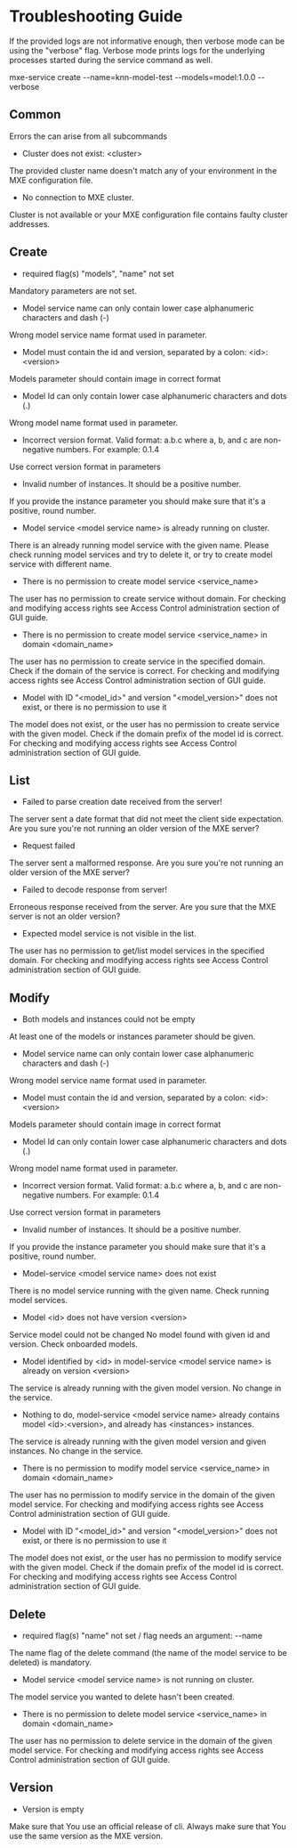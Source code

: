 # Troubleshooting Guide

If the provided logs are not informative enough, then verbose mode can be
using the "verbose" flag. Verbose mode prints logs for the underlying
processes started during the service command as well.

mxe-service create --name=knn-model-test --models=model:1.0.0 --verbose

## Common

Errors the can arise from all subcommands

- Cluster does not exist: \<cluster\>

The provided cluster name doesn't match any of your environment in the
MXE configuration file.

- No connection to MXE cluster.

Cluster is not available or your MXE configuration file contains faulty cluster addresses.

## Create

- required flag(s) "models", "name" not set

Mandatory parameters are not set.

- Model service name can only contain lower case alphanumeric characters
 and dash (-)

Wrong model service name format used in parameter.

- Model must contain the id and version, separated by a colon: \<id\>:\<version\>

Models parameter should contain image in correct format

- Model Id can only contain lower case alphanumeric characters and dots (.)

Wrong model name format used in parameter.

- Incorrect version format.
  Valid format: a.b.c where a, b, and c are non-negative numbers. For example: 0.1.4

Use correct version format in parameters

- Invalid number of instances. It should be a positive number.

If you provide the instance parameter you should make sure that it's a
positive, round number.

- Model service \<model service name\> is already running on cluster.

There is an already running model service with the given name.
Please check running model services and try to delete it,
or try to create model service with different name.

- There is no permission to create model service \<service_name>

The user has no permission to create service without domain.
For checking and modifying access rights see
Access Control administration section of GUI guide.

- There is no permission to create model service \<service_name> in domain \<domain_name>

The user has no permission to create service in the specified domain.
Check if the domain of the service is correct.
For checking and modifying access rights see
Access Control administration section of GUI guide.

- Model with ID "\<model_id>" and version "<model_version>" does not exist,
 or there is no permission to use it

The model does not exist,
or the user has no permission to create service with the given model.
Check if the domain prefix of the model id is correct.
For checking and modifying access rights see
Access Control administration section of GUI guide.

## List

- Failed to parse creation date received from the server!

The server sent a date format that did not meet the client side expectation.
Are you sure you're not running an older version of the MXE server?

- Request failed

The server sent a malformed response.
Are you sure you're not running an older version of the MXE server?

- Failed to decode response from server!

Erroneous response received from the server. Are you sure that the MXE server
is not an older version?

- Expected model service is not visible in the list.

The user has no permission to get/list model services in the specified domain.
For checking and modifying access rights see
Access Control administration section of GUI guide.

## Modify

- Both models and instances could not be empty

At least one of the models or instances parameter should be given.

- Model service name can only contain lower case alphanumeric characters
 and dash (-)

Wrong model service name format used in parameter.

- Model must contain the id and version, separated by a colon: \<id\>:\<version\>

Models parameter should contain image in correct format

- Model Id can only contain lower case alphanumeric characters and dots (.)

Wrong model name format used in parameter.

- Incorrect version format.
  Valid format: a.b.c where a, b, and c are non-negative numbers. For example: 0.1.4

Use correct version format in parameters

- Invalid number of instances. It should be a positive number.

If you provide the instance parameter you should make sure that it's a
positive, round number.

- Model-service \<model service name\> does not exist

There is no model service running with the given name.
Check running model services.

- Model \<id\> does not have version \<version\>

Service model could not be changed No model found with given id and version.
Check onboarded models.

- Model identified by \<id\> in model-service \<model service name\>
 is already on version \<version\>

The service is already running with the given model version. No change in the service.

- Nothing to do, model-service \<model service name\> already contains model
 \<id\>:\<version\>, and already has \<instances\> instances.

The service is already running with the given model version and given instances.
No change in the service.

- There is no permission to modify model service \<service_name>
in domain \<domain_name>

The user has no permission to modify service
in the domain of the given model service.
For checking and modifying access rights see
Access Control administration section of GUI guide.

- Model with ID "\<model_id>" and version "<model_version>" does not exist,
or there is no permission to use it

The model does not exist,
or the user has no permission to modify service with the given model.
Check if the domain prefix of the model id is correct.
For checking and modifying access rights see
Access Control administration section of GUI guide.

## Delete

- required flag(s) "name" not set / flag needs an argument: --name

The name flag of the delete command (the name of the model service to be deleted)
is mandatory.

- Model service \<model service name\> is not running on cluster.

The model service you wanted to delete hasn't been created.

- There is no permission to delete model service \<service_name> in domain \<domain_name>

The user has no permission to delete service in the domain of the given model service.
For checking and modifying access rights see
Access Control administration section of GUI guide.

## Version

- Version is empty

Make sure that You use an official release of cli.
Always make sure that You use the same version as the MXE version.
